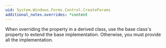 ```yaml
---
uid: System.Windows.Forms.Control.CreateParams
additional_notes.overrides: *content
---
```


<p>When overriding the <xref href="System.Windows.Forms.Control.CreateParams"></xref> property in a derived class, use the base class's <xref href="System.Windows.Forms.Control.CreateParams"></xref> property to extend the base implementation. Otherwise, you must provide all the implementation.</p>


